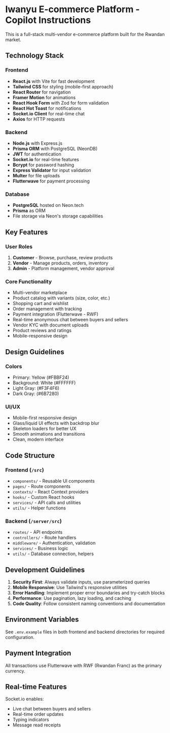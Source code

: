 # Iwanyu E-commerce Platform - Copilot Instructions

This is a full-stack multi-vendor e-commerce platform built for the Rwandan market.

## Technology Stack

### Frontend
- **React.js** with Vite for fast development
- **Tailwind CSS** for styling (mobile-first approach)
- **React Router** for navigation
- **Framer Motion** for animations
- **React Hook Form** with Zod for form validation
- **React Hot Toast** for notifications
- **Socket.io Client** for real-time chat
- **Axios** for HTTP requests

### Backend
- **Node.js** with Express.js
- **Prisma ORM** with PostgreSQL (NeonDB)
- **JWT** for authentication
- **Socket.io** for real-time features
- **Bcrypt** for password hashing
- **Express Validator** for input validation
- **Multer** for file uploads
- **Flutterwave** for payment processing

### Database
- **PostgreSQL** hosted on Neon.tech
- **Prisma** as ORM
- File storage via Neon's storage capabilities

## Key Features

### User Roles
1. **Customer** - Browse, purchase, review products
2. **Vendor** - Manage products, orders, inventory
3. **Admin** - Platform management, vendor approval

### Core Functionality
- Multi-vendor marketplace
- Product catalog with variants (size, color, etc.)
- Shopping cart and wishlist
- Order management with tracking
- Payment integration (Flutterwave - RWF)
- Real-time anonymous chat between buyers and sellers
- Vendor KYC with document uploads
- Product reviews and ratings
- Mobile-responsive design

## Design Guidelines

### Colors
- Primary: Yellow (#FBBF24)
- Background: White (#FFFFFF)
- Light Gray: (#F3F4F6)
- Dark Gray: (#6B7280)

### UI/UX
- Mobile-first responsive design
- Glass/liquid UI effects with backdrop blur
- Skeleton loaders for better UX
- Smooth animations and transitions
- Clean, modern interface

## Code Structure

### Frontend (`/src`)
- `components/` - Reusable UI components
- `pages/` - Route components
- `contexts/` - React Context providers
- `hooks/` - Custom React hooks
- `services/` - API calls and utilities
- `utils/` - Helper functions

### Backend (`/server/src`)
- `routes/` - API endpoints
- `controllers/` - Route handlers
- `middleware/` - Authentication, validation
- `services/` - Business logic
- `utils/` - Database connection, helpers

## Development Guidelines

1. **Security First**: Always validate inputs, use parameterized queries
2. **Mobile Responsive**: Use Tailwind's responsive utilities
3. **Error Handling**: Implement proper error boundaries and try-catch blocks
4. **Performance**: Use pagination, lazy loading, and caching
5. **Code Quality**: Follow consistent naming conventions and documentation

## Environment Variables

See `.env.example` files in both frontend and backend directories for required configuration.

## Payment Integration

All transactions use Flutterwave with RWF (Rwandan Franc) as the primary currency.

## Real-time Features

Socket.io enables:
- Live chat between buyers and sellers
- Real-time order updates
- Typing indicators
- Message read receipts
